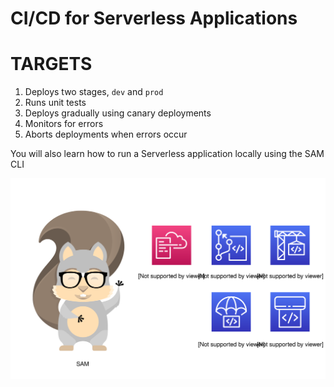 # CI/CD for Serverless Applications

# TARGETS
1. Deploys two stages, `dev` and `prod`
1. Runs unit tests
1. Deploys gradually using canary deployments
1. Monitors for errors
1. Aborts deployments when errors occur

You will also learn how to run a Serverless application locally using the SAM CLI

![Image](img/github-home.svg)